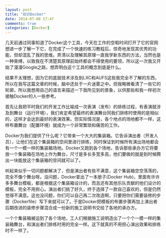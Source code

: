 ```yaml
---
layout: post
title: "初识Docker"
date: 2014-07-08 17:47
comments: true
categories: [Docker] 
---
```


几天前通过同事知道了Docker这个工具，今天在工作的空暇时间打开了它的官网想进一步了解一下它，在完成了一个快速的练习教程后，惊奇地发现其优秀的功能，但却混乱了我的思维。弄清以及理解其原理一直我学新东西的方法，当然也是一种束缚，以致我在不清楚其原理前始终都会不得使用的要领，所以这一次我又开始了漫漫Google之路，想弄明白这个工具的概念到底是什么。

结果不太理想，因为它的底层技术涉及到LXC和AUFS这些我完全不了解的东西，所以在我写这篇文章的时候，脑中还处于一片迷雾之中。但我略微看清了一些它的轮廓，所以我想用自己的语言来描述一下我所见到的景象，以供那些和我一样初次接触Docker的人一些参考。

首先让我把平时我们的开发工作比喻成一次表演（发布）的排练过程，有表演就涉及到舞台（运行环境），我们肯定希望最终的表演舞台同我们排练时使用的是相似的，这样才会达到最好的表演效果。但实际情况是，各个地点的场地都不一样，这样布置舞台（配置环境）就成为一个非常繁琐和痛苦的工作。

Docker为我们提供了什么呢？它带来一个大大的集装箱。它告诉演出者（开发人员），让他们在这个集装箱的空间里进行排练，同时保证到时候所有演出场地都会有一个一模一样的集装箱场地。Docker又跑到各个场地，告诉那些承办方它将要放一个集装箱在场地上作为舞台，尺寸是多长多宽多高，他们要做的就是到时候腾出一块能放这个集装箱的空间就可以了。

听起来似乎一切问题都解决了，但是演出者有些不满意，这个集装箱空空荡荡的，完全不像个舞台呀。没问题，Docker拿出了一本册子(Docker Hub)，里面有许许多多舞台模板，都是根据这个集装箱设计的，而且还有其他乐队贡献的他们设计的模板，完全不用担心。演出者们挑了好久，终于选择了一款自己喜欢的，但是仍然觉得不满意。这也没问题，你们可以自己再二次改造啊，只要把你们需要装修的步骤（Dockerfile）写下来就可以了。于是Docker把模板的布置步骤再加上演出者后期改进的装修步骤混合成一份新的施工说明书交给了各地的承办方。

一个个集装箱被运到了各个场地，工人们根据施工说明造出了一个个一模一样的集装箱舞台，和演出者们排练时用的完全一样。这下就真的不用担心演出效果和排练时不一样了。
